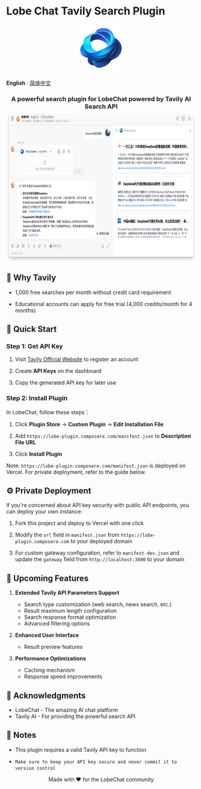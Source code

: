 # Lobe Chat Tavily Search Plugin

<p align="center">
  <img src="./public/logo.png" height="128" alt="Lobe Chat Tavily Search Plugin Logo">
</p>

**English** · [简体中文](./README.zh-CN.md) 

<h3 align="center">
  A powerful search plugin for LobeChat powered by Tavily AI Search API<br>
  <img src="./public/example.png" height="400" alt="Lobe Chat Tavily Search Plugin Use example">
</h3>


## 🌟 Why Tavily

- 1,000 free searches per month without credit card requirement

- Educational accounts can apply for free trial (4,000 credits/month for 4 months)

## 🚀 Quick Start

### Step 1: Get API Key

1. Visit [Tavily Official Website](https://tavily.com/) to register an account
  

2. Create **API Keys** on the dashboard


3. Copy the generated API key for later use


### Step 2: Install Plugin 

In LobeChat, follow these steps：

1. Click **Plugin Store** -> **Custom Plugin** -> **Edit Installation File**


3. Add `https://lobe-plugin.composere.com/manifest.json` to **Description File URL**


5. Click **Install Plugin**

Note: `https://lobe-plugin.composere.com/manifest.json` is deployed on Vercel. For private deployment, refer to the guide below.


## ⚙️ Private Deployment

If you're concerned about API key security with public API endpoints, you can deploy your own instance:


1. Fork this project and deploy to Vercel with one click


2. Modify the `url` field in `manifest.json` from `https://lobe-plugin.composere.com` to your deployed domain

3. For custom gateway configuration, refer to `manifest-dev.json` and update the `gateway` field from `http://localhost:3000` to your domain

## 🎨 Upcoming Features

1. **Extended Tavily API Parameters Support**
   - Search type customization (web search, news search, etc.)
   - Result maximum length configuration
   - Search response format optimization
   - Advanced filtering options

2. **Enhanced User Interface**
   - Result preview features

3. **Performance Optimizations**
   - Caching mechanism
   - Response speed improvements

## 🙏 Acknowledgments

- LobeChat - The amazing AI chat platform
- Tavily AI - For providing the powerful search API


## 📝 Notes

- This plugin requires a valid Tavily API key to function

- `Make sure to keep your API key secure and never commit it to version control`


<p align="center">Made with ❤️ for the LobeChat community</p>
